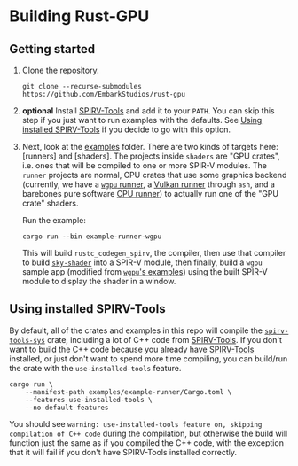 # Building Rust-GPU

## Getting started
1. Clone the repository.

    ```shell
    git clone --recurse-submodules https://github.com/EmbarkStudios/rust-gpu
    ```

1. **optional** Install [SPIRV-Tools](https://github.com/KhronosGroup/SPIRV-Tools#downloads) and add it to your `PATH`. You can skip this step if you just want to run examples with the defaults. See [Using installed SPIRV-Tools](#using-installed-spirv-tools) if you decide to go with this option.

1. Next, look at the [examples] folder. There are two kinds of targets here: [runners] and [shaders]. The projects inside `shaders` are "GPU crates", i.e. ones that will be compiled to one or more SPIR-V modules. The `runner` projects are normal, CPU crates that use some graphics backend (currently, we have a [`wgpu` runner][examples/runners/wgpu], a [Vulkan runner][examples/runners/ash] through `ash`, and a barebones pure software [CPU runner][examples/runners/cpu]) to actually run one of the "GPU crate" shaders.

    Run the example:

    ```shell
    cargo run --bin example-runner-wgpu
    ```

    This will build `rustc_codegen_spirv`, the compiler, then use that compiler to build [`sky-shader`](examples/shaders/sky-shader) into a SPIR-V module, then finally, build a `wgpu` sample app (modified from [`wgpu`'s examples](https://github.com/gfx-rs/wgpu-rs/tree/master/examples/hello-triangle)) using the built SPIR-V module to display the shader in a window.

## Using installed SPIRV-Tools

By default, all of the crates and examples in this repo will compile the [`spirv-tools-sys`](https://crates.io/crates/spirv-tools-sys) crate, including a lot of C++ code from [SPIRV-Tools](https://github.com/EmbarkStudios/SPIRV-Tools). If you don't want to build the C++ code because you already have [SPIRV-Tools](https://github.com/KhronosGroup/SPIRV-Tools#downloads) installed, or just don't want to spend more time compiling, you can build/run the crate with the `use-installed-tools` feature.

```shell
cargo run \
    --manifest-path examples/example-runner/Cargo.toml \
    --features use-installed-tools \
    --no-default-features
```

You should see `warning: use-installed-tools feature on, skipping compilation of C++ code` during the compilation, but otherwise the build will function just the same as if you compiled the C++ code, with the exception that it will fail if you don't have SPIRV-Tools installed correctly.

[spirv-builder]: https://embarkstudios.github.io/rust-gpu/api/spirv_builder/index.html
[examples]: https://github.com/EmbarkStudios/rust-gpu/tree/main/examples
[examples/runners]: https://github.com/EmbarkStudios/rust-gpu/tree/main/examples/runners
[examples/runners/ash]: https://github.com/EmbarkStudios/rust-gpu/tree/main/examples/runners/ash
[examples/runners/cpu]: https://github.com/EmbarkStudios/rust-gpu/tree/main/examples/runners/cpu
[examples/runners/wgpu]: https://github.com/EmbarkStudios/rust-gpu/tree/main/examples/runners/wgpu
[examples/shaders]: https://github.com/EmbarkStudios/rust-gpu/tree/main/examples/shaders
